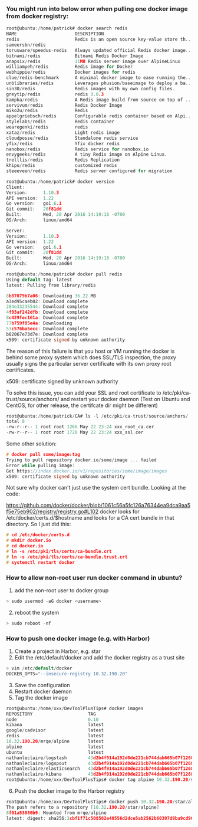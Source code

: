 ### You might run into below error when pulling one docker image from docker registry:

```c
root@ubuntu:/home/patrick# docker search redis
NAME                      DESCRIPTION                                     STARS     OFFICIAL   AUTOMATED
redis                     Redis is an open source key-value store th...   2139      [OK]
sameersbn/redis                                                           32                   [OK]
torusware/speedus-redis   Always updated official Redis docker image...   29                   [OK]
bitnami/redis             Bitnami Redis Docker Image                      20                   [OK]
anapsix/redis             11MB Redis server image over AlpineLinux        6                    [OK]
williamyeh/redis          Redis image for Docker                          3                    [OK]
webhippie/redis           Docker images for redis                         3                    [OK]
clue/redis-benchmark      A minimal docker image to ease running the...   3                    [OK]
unblibraries/redis        Leverages phusion/baseimage to deploy a ba...   2                    [OK]
sin30/redis               Redis images with my own config files.          1                    [OK]
greytip/redis             redis 3.0.3                                     1                    [OK]
kampka/redis              A Redis image build from source on top of ...   1                    [OK]
servivum/redis            Redis Docker Image                              1                    [OK]
miko2u/redis              Redis                                           1                    [OK]
appelgriebsch/redis       Configurable redis container based on Alpi...   0                    [OK]
stylelabs/redis           Redis container                                 0                    [OK]
wearegenki/redis          redis                                           0                    [OK]
xataz/redis               Light redis image                               0                    [OK]
cloudposse/redis          Standalone redis service                        0                    [OK]
yfix/redis                Yfix docker redis                               0                    [OK]
nanobox/redis             Redis service for nanobox.io                    0                    [OK]
envygeeks/redis           A tiny Redis image on Alpine Linux.             0                    [OK]
trelllis/redis            Redis Replication                               0                    [OK]
khipu/redis               customized redis                                0                    [OK]
steeeveen/redis           Redis server configured for migration           0                    [OK]

root@ubuntu:/home/patrick# docker version
Client:
Version:      1.10.3
API version:  1.22 
Go version:   go1.6.1
Git commit:   20f81dd
Built:        Wed, 20 Apr 2016 14:19:16 -0700
OS/Arch:      linux/amd64

Server:
Version:      1.10.3
API version:  1.22
Go version:   go1.6.1
Git commit:   20f81dd
Built:        Wed, 20 Apr 2016 14:19:16 -0700
OS/Arch:      linux/amd64

root@ubuntu:/home/patrick# docker pull redis
Using default tag: latest
latest: Pulling from library/redis

8b87079b7a06: Downloading 36.22 MB
a3ed95caeb02: Download complete
284e33235544: Download complete
4f93af242dfb: Download complete
8c429fec161a: Download complete
77b759f85e4a: Downloading
53c576ba5ecc: Download complete
b02067e73d7e: Download complete
x509: certificate signed by unknown authority
```

The reason of this failure is that you host or VM running the docker is behind some proxy system which 
does SSL/TLS inspection, the proxy usually signs the particular server certificate with its own proxy 
root certificates. 

x509: certificate signed by unknown authority

To solve this issue, you can add your SSL and root certificate to /etc/pki/ca-trust/source/anchors/ 
and restart your docker daemon (Test on Ubuntu and CentOS, for other release, the certifcate dir 
might be different)

```c
root@ubuntu:/home/patrick/CA# ls -l /etc/pki/ca-trust/source/anchors/
total 8
-rw-r--r-- 1 root root 1266 May 22 23:24 xxx_root_ca.cer
-rw-r--r-- 1 root root 1720 May 22 23:24 xxx_ssl.cer
```
Some other solution:
```c
# docker pull some/image:tag
Trying to pull repository docker.io/some/image ... failed
Error while pulling image: 
Get https://index.docker.io/v1/repositories/some/image/images
x509: certificate signed by unknown authority
```
Not sure why docker can't just use the system cert bundle. 
Looking at the code: 

https://github.com/docker/docker/blob/1061c56a5fc126a76344ea9dca9aa5f5e75eb902/registry/registry.go#L102 
docker looks for /etc/docker/certs.d/$hostname and looks for a CA cert bundle in that directory.
So I just did this:

```c
# cd /etc/docker/certs.d
# mkdir docker.io
# cd docker.io
# ln -s /etc/pki/tls/certs/ca-bundle.crt
# ln -s /etc/pki/tls/certs/ca-bundle.trust.crt
# systemctl restart docker
```

### How to allow non-root user run docker command in ubuntu?

1. add the non-root user to docker group
```c
> sudo usermod -aG docker <username>
```
2. reboot the system
```c
> sudo reboot -nf
```

### How to push one docker image (e.g. with Harbor)

1. Create a project in Harbor, e.g. star
2. Edit the /etc/default/docker and add the docker registry as a trust site
```c
> vim /etc/default/docker
DOCKER_OPTS="--insecure-registry 10.32.190.20"
```
3. Save the configuration
4. Restart docker daemon
5. Tag the docker image
```c
root@ubuntu:/home/xxx/DevToolPlusTips# docker images
REPOSITORY                     TAG                                        IMAGE ID            CREATED             SIZE
node                           0.10                                       c305315804a5        6 days ago          632.8 MB
kibana                         latest                                     d785cb780ff7        12 days ago         297.5 MB
google/cadvisor                latest                                     4bc3588563b1        2 weeks ago         48.23 MB
redis                          latest                                     be9c5a746699        2 weeks ago         184.9 MB
10.32.190.20/mrqe/alpine       latest                                     13e1761bf172        3 weeks ago         4.797 MB
alpine                         latest                                     13e1761bf172        3 weeks ago         4.797 MB
ubuntu                         latest                                     c5f1cf30c96b        3 weeks ago         120.8 MB
nathanleclaire/logstash        43d2b4f914a192d0de221cb744dab665b07f1268   d92a7cd252a0        13 months ago       554.7 MB
nathanleclaire/logspout        43d2b4f914a192d0de221cb744dab665b07f1268   a1cc875ba511        13 months ago       263.3 MB
nathanleclaire/elasticsearch   43d2b4f914a192d0de221cb744dab665b07f1268   36cfd9d6d91a        13 months ago       531.5 MB
nathanleclaire/kibana          43d2b4f914a192d0de221cb744dab665b07f1268   0b04bfa6ff58        13 months ago       110.7 MB
root@ubuntu:/home/xxx/DevToolPlusTips# docker tag alpine 10.32.190.20/star/alpine
```
6. Push the docker image to the Harbor registry
```c
root@ubuntu:/home/xxx/DevToolPlusTips# docker push 10.32.190.20/star/alpine
The push refers to a repository [10.32.190.20/star/alpine]
8f01a53880b9: Mounted from mrqe/alpine
latest: digest: sha256:2cbf1f71c508582e40556d2dce5ab2562b60397d9ba9cd90aff96f5280ed4dac size: 506
```
